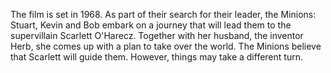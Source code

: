The film is set in 1968. As part of their search for their leader,
the Minions: Stuart, Kevin and Bob embark on a journey that will lead them to the supervillain Scarlett O'Harecz.
Together with her husband, the inventor Herb, she comes up with a plan to take over the world. 
The Minions believe that Scarlett will guide them. However, things may take a different turn.
